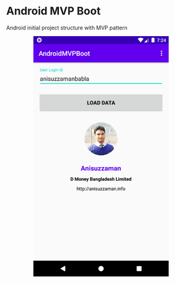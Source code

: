 # Android MVP Boot
Android initial project structure with MVP pattern

<p align="center">
    <img src=https://github.com/anisuzzamanbabla/AndroidMVPBoot/blob/master/screenshot/screenshot1.png width=360 height=640 />
</p>
